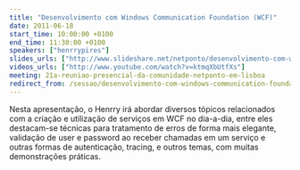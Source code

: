 ```yaml
---
title: "Desenvolvimento com Windows Communication Foundation (WCF)"
date: 2011-06-18
start_time: 10:00:00 +0100
end_time: 11:30:00 +0100
speakers: ["henrrypires"]
slides_urls: ["http://www.slideshare.net/netponto/desenvolvimento-com-windows-communication-foundation-wcf"]
videos_urls: ["http://www.youtube.com/watch?v=ktmqXbUtfXs"]
meeting: 21a-reuniao-presencial-da-comunidade-netponto-em-lisboa
redirect_from: /sessao/desenvolvimento-com-windows-communication-foundation-wcf/
---
```

Nesta apresentação, o Henrry irá abordar diversos tópicos relacionados com a criação e utilização de serviços em WCF no dia-a-dia, entre eles destacam-se técnicas para tratamento de erros de forma mais elegante, validação de user e password ao receber chamadas em um serviço e outras formas de autenticação, tracing, e outros temas, com muitas demonstrações práticas.

